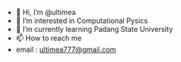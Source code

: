 - 👋 Hi, I’m @ultimea
- 👀 I’m interested in Computational Pysics
- 🌱 I’m currently learning Padang State University
- 📫 How to reach me 
- email : ultimea777@gmail.com

<!---
ultimea/ultimea is a ✨ special ✨ repository because its `README.md` (this file) appears on your GitHub profile.
You can click the Preview link to take a look at your changes.
--->
